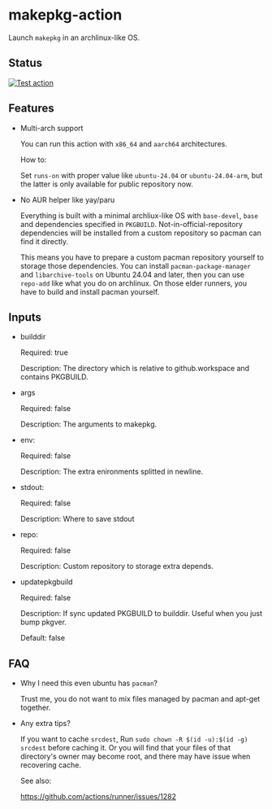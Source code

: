 # makepkg-action

Launch `makepkg` in an archlinux-like OS.

## Status

[![Test action](https://github.com/arenekosreal/makepkg-action/actions/workflows/test.yml/badge.svg)](https://github.com/arenekosreal/makepkg-action/actions/workflows/test.yml)

## Features

- Multi-arch support

  You can run this action with `x86_64` and `aarch64` architectures.

  How to:

  Set `runs-on` with proper value like `ubuntu-24.04` or `ubuntu-24.04-arm`, but the latter is only available for public repository now.

- No AUR helper like yay/paru

  Everything is built with a minimal archliux-like OS with `base-devel`, `base` and dependencies specified in `PKGBUILD`.
  Not-in-official-repository dependencies will be installed from a custom repository so pacman can find it directly.

  This means you have to prepare a custom pacman repository yourself to storage those dependencies.
  You can install `pacman-package-manager` and `libarchive-tools` on Ubuntu 24.04 and later, then you can use `repo-add` like what you do on archlinux.
  On those elder runners, you have to build and install pacman yourself.

## Inputs

- builddir

  Required: true

  Description: The directory which is relative to github.workspace and contains PKGBUILD.

- args

  Required: false

  Description: The arguments to makepkg.

- env:

  Required: false

  Description: The extra enironments splitted in newline.

- stdout:

  Required: false

  Description: Where to save stdout

- repo:

  Required: false

  Description: Custom repository to storage extra depends.

- updatepkgbuild

  Required: false

  Description: If sync updated PKGBUILD to builddir. Useful when you just bump pkgver.

  Default: false

## FAQ

- Why I need this even ubuntu has `pacman`?

  Trust me, you do not want to mix files managed by pacman and apt-get together.

- Any extra tips?

  If you want to cache `srcdest`, Run `sudo chown -R $(id -u):$(id -g) srcdest` before caching it.
  Or you will find that your files of that directory's owner may become root, and there may have issue when recovering cache.

  See also:

  https://github.com/actions/runner/issues/1282 
